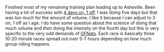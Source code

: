 Finished most of my remaining training plan leading up to Asheville. Been having a lot of success with [4 days on, 1 off](../Fitness/4%20days%20on,%201%20off.md). I was doing five days but that was too much for the amount of volume. I like it because I can adjust to 3 on, 1 off as I age. I do have some question about the science of doing that much volume and *then* doing the intensity on the fourth day but this is very specific to the very odd demands of [GFNats](../Fitness/GFNats%20winning%20strategy.md). Each race is basically three 10-20 minute races spread out over 5-7 hours depending on how much group riding happens.